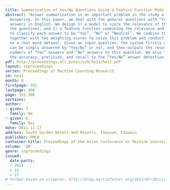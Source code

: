 ```yaml
---
title: Summarization of Yes/No Questions Using a Feature Function Model
abstract: "Answer summarization is an important problem in the study of Question and
  Answering. In this paper, we deal with the general questions with “Yesâ\x88\x95No”
  answers in English. We design 1) a model to score the relevance of the answers and
  the questions, and 2) a feature function combining the relevance and opinion scores
  to classify each answer to be “Yes”, “No” or “Neutral”. We combine the opinion features
  together with two weighting scores to solve this problem and conduct experiments
  on a real word dataset. Given an input question, the system firstly detects if it
  can be simply answered by “Yes/No” or not, and then outputs the resulting voting
  numbers of “Yes” answers and “No” answers to this question. We also first proposed
  the accuracy, precision, and recall to the “Yes/No” answer detection."
pdf: http://proceedings.mlr.press/v20/he11/he11.pdf
layout: inproceedings
series: Proceedings of Machine Learning Research
id: he11
month: 0
firstpage: 351
lastpage: 366
page: 351-366
sections: 
author:
- given: J.
  family: He
- given: D.
  family: Dai
date: 2011-11-17
address: South Garden Hotels and Resorts, Taoyuan, Taiwain
publisher: PMLR
container-title: Proceedings of the Asian Conference on Machine Learning
volume: '20'
genre: inproceedings
issued:
  date-parts:
  - 2011
  - 11
  - 17
# Format based on citeproc: http://blog.martinfenner.org/2013/07/30/citeproc-yaml-for-bibliographies/
---
```

